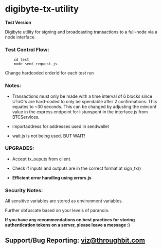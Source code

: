 # digibyte-tx-utility

**Test Version**

Digibyte utility for signing and broadcasting transactions to a full-node via a node interface.

### Test Control Flow:

        cd test
        node send_request.js

Change hardcoded orderId for each test run

### Notes:

- Transactions must only be made with a time interval of 6 blocks since UTxO's are hard-coded to only be spendable after 2 confirmations. This equates to ~30 seconds. This can be changed by adjusting the minconf value in the express endpoint for listunspent in the interface.js from BTCServices.

- importaddress for addresses used in sendwallet

- wait.js is not being used. BUT WAIT!

### UPGRADES:

- Accept tx_ouputs from client.

- Check if inputs and outputs are in the correct format at sign_tx()

- **Efficient error handling using errors.js**

### Security Notes:

All sensitive variables are stored as environment variables.

Further obfuscate based on your levels of paranoia.

**If you have any recommendations on best practices for storing authentication tokens on a server, please leave a message :)**

## Support/Bug Reporting: viz@throughbit.com
